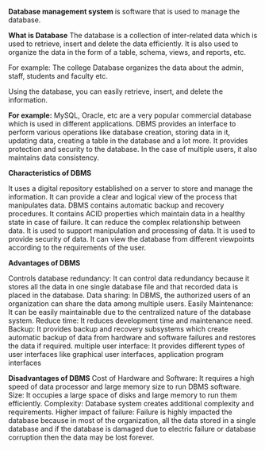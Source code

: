 <b>Database management system </b> is software that is used to manage the database.

<b>What is Database</b>
The database is a collection of inter-related data which is used to retrieve, insert and delete the data efficiently. It is also used to organize the data in the form of a table, schema, views, and reports, etc.

For example: The college Database organizes the data about the admin, staff, students and faculty etc.

Using the database, you can easily retrieve, insert, and delete the information.
 
<b>For example:</b> MySQL, Oracle, etc are a very popular commercial database which is used in different applications.
DBMS provides an interface to perform various operations like database creation, storing data in it, updating data, creating a table in the database and a lot more.
It provides protection and security to the database. In the case of multiple users, it also maintains data consistency.

<b>Characteristics of DBMS</b>

It uses a digital repository established on a server to store and manage the information.
It can provide a clear and logical view of the process that manipulates data.
DBMS contains automatic backup and recovery procedures.
It contains ACID properties which maintain data in a healthy state in case of failure.
It can reduce the complex relationship between data.
It is used to support manipulation and processing of data.
It is used to provide security of data.
It can view the database from different viewpoints according to the requirements of the user.

<b>Advantages of DBMS</b>

Controls database redundancy: It can control data redundancy because it stores all the data in one single database file and that recorded data is placed in the database.
Data sharing: In DBMS, the authorized users of an organization can share the data among multiple users.
Easily Maintenance: It can be easily maintainable due to the centralized nature of the database system.
Reduce time: It reduces development time and maintenance need.
Backup: It provides backup and recovery subsystems which create automatic backup of data from hardware and software failures and restores the data if required.
multiple user interface: It provides different types of user interfaces like graphical user interfaces, application program interfaces

<b>Disadvantages of DBMS</b>
Cost of Hardware and Software: It requires a high speed of data processor and large memory size to run DBMS software.
Size: It occupies a large space of disks and large memory to run them efficiently.
Complexity: Database system creates additional complexity and requirements.
Higher impact of failure: Failure is highly impacted the database because in most of the organization, all the data stored in a single database and if the database is damaged due to electric failure or database corruption then the data may be lost forever.
